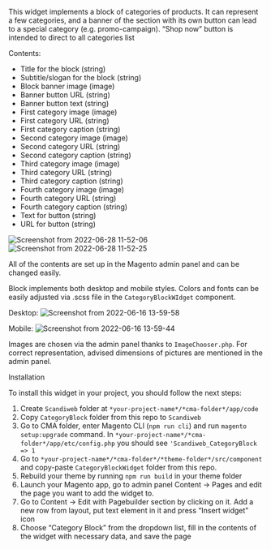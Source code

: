 This widget implements a block of categories of products. It can represent a few categories, and a banner of the section with its own button can lead to a special category (e.g. promo-campaign). “Shop now” button is intended to direct to all categories list

Contents:
-	Title for the block (string)
-	Subtitle/slogan for the block (string)
-	Block banner image (image)
-	Banner button URL (string)
-	Banner button text (string)
-	First category image (image)
-	First category URL (string)
-	First category caption (string)
-	Second category image (image)
-	Second category URL (string)
-	Second category caption (string)
-	Third category image (image)
-	Third category URL (string)
-	Third category caption (string)
-	Fourth category image (image)
-	Fourth category URL (string)
-	Fourth category caption (string)
-	Text for button (string)
-	URL for button (string)

![Screenshot from 2022-06-28 11-52-06](https://user-images.githubusercontent.com/102791059/179862190-a2425553-8a97-4192-9088-5e962d27c415.png)
![Screenshot from 2022-06-28 11-52-25](https://user-images.githubusercontent.com/102791059/179862194-072c948b-533e-475a-acd4-c2a98c711651.png)



All of the contents are set up in the Magento admin panel and can be changed easily.

Block implements both desktop and mobile styles. Colors and fonts can be easily adjusted via .scss file in the `CategoryBlockWIdget` component.

Desktop:
![Screenshot from 2022-06-16 13-59-58](https://user-images.githubusercontent.com/102791059/179862119-8d8b19bf-fce7-4f3c-ab43-9656f72d5c6e.png)

Mobile:
![Screenshot from 2022-06-16 13-59-44](https://user-images.githubusercontent.com/102791059/179862132-633fb46b-3b54-4e16-8559-d3c0d7a10ba6.png)


Images are chosen via the admin panel thanks to `ImageChooser.php`. For correct representation, advised dimensions of pictures are mentioned in the admin panel. 

Installation

To install this widget in your project, you should follow the next steps:
1)	Create `Scandiweb` folder at `*your-project-name*/*cma-folder*/app/code`
2)	Copy `CategoryBlock` folder from this repo to `Scandiweb`
3)	Go to CMA folder, enter Magento CLI (`npm run cli`) and run `magento setup:upgrade` command. In `*your-project-name*/*cma-folder*/app/etc/config.php` you should see `'Scandiweb_CategoryBlock => 1`
4)	Go to `*your-project-name*/*cma-folder*/*theme-folder*/src/component` and copy-paste `CategoryBlockWidget` folder from this repo.
5)	Rebuild your theme by running `npm run build` in your theme folder
6)	Launch your Magento app, go to admin panel Content -> Pages and edit the page you want to add the widget to.
7)	Go to Content -> Edit with Pagebuilder section by clicking on it. Add a new row from layout, put text element in it and press “Insert widget” icon
8)	Choose “Category Block” from the dropdown list, fill in the contents of the widget with necessary data, and save the page

